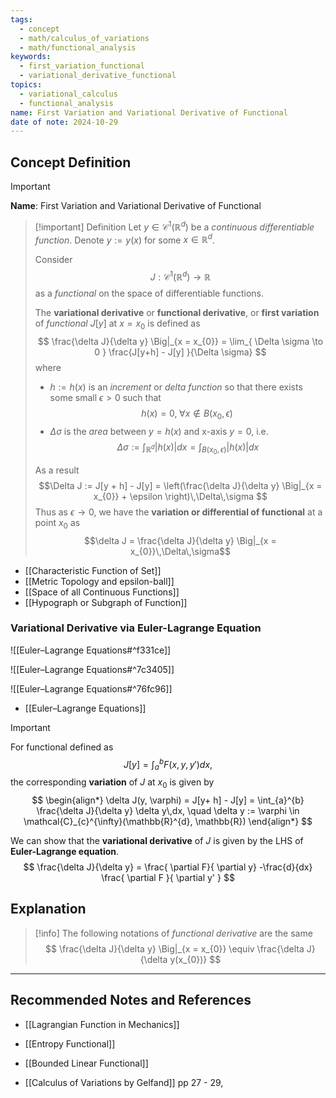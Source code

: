 ```yaml
---
tags:
  - concept
  - math/calculus_of_variations
  - math/functional_analysis
keywords:
  - first_variation_functional
  - variational_derivative_functional
topics:
  - variational_calculus
  - functional_analysis
name: First Variation and Variational Derivative of Functional
date of note: 2024-10-29
---
```


## Concept Definition

>[!important]
>**Name**: First Variation and Variational Derivative of Functional

>[!important] Definition
>Let $y\in \mathcal{C}^{1}(\mathbb{R}^{d})$ be a *continuous differentiable function*. Denote $y := y(x)$ for some $x\in \mathbb{R}^{d}$.  
>
>Consider $$J: \mathcal{C}^{1}(\mathbb{R}^{d}) \to \mathbb{R}$$ as a *functional* on the space of differentiable functions.
>
>The **variational derivative** or **functional derivative**, or **first variation** of *functional* $J[y]$ at $x=x_{0}$ is defined as 
>$$
>\frac{\delta J}{\delta y} \Big|_{x = x_{0}} = \lim_{ \Delta \sigma \to 0 } \frac{J[y+h] - J[y] }{\Delta \sigma}
>$$
>where 
>- $h := h(x)$ is an *increment* or *delta function* so that there exists some small $\epsilon >0$ such that  $$h(x) = 0, \; \forall x\not\in B(x_{0}, \epsilon)\, $$
>- $\Delta\sigma$ is the *area* between $y = h(x)$ and x-axis $y=0$, i.e. $$\Delta \sigma := \int_{\mathbb{R}^d} |h(x)| dx = \int_{B(x_{0}, \epsilon)} |h(x)| dx$$
>  
>As a result $$\Delta J := J[y + h] - J[y] = \left(\frac{\delta J}{\delta y} \Big|_{x = x_{0}} + \epsilon \right)\,\Delta\,\sigma $$ Thus as $\epsilon \to 0$, we have the **variation or differential of functional** at a point $x_{0}$ as $$\delta J = \frac{\delta J}{\delta y} \Big|_{x = x_{0}}\,\Delta\,\sigma$$

- [[Characteristic Function of Set]]
- [[Metric Topology and epsilon-ball]]
- [[Space of all Continuous Functions]]
- [[Hypograph or Subgraph of Function]]

### Variational Derivative via Euler-Lagrange Equation

![[Euler–Lagrange Equations#^f331ce]]

![[Euler–Lagrange Equations#^7c3405]]

![[Euler–Lagrange Equations#^76fc96]]

- [[Euler–Lagrange Equations]]

>[!important]
>For functional defined as $$J[y] = \int_{a}^{b}F(x, y, y')dx,$$ the corresponding **variation** of $J$ at $x_{0}$ is given by 
>$$
>\begin{align*}
>\delta J(y, \varphi) = J[y+ h] - J[y] = \int_{a}^{b} \frac{\delta J}{\delta y} \delta y\,dx, \quad \delta y := \varphi \in \mathcal{C}_{c}^{\infty}(\mathbb{R}^{d}, \mathbb{R})
>\end{align*}
>$$
>
>We can show that the **variational derivative** of $J$ is given by the LHS of **Euler-Lagrange equation**.
>$$
>\frac{\delta J}{\delta y} = \frac{ \partial F}{ \partial y} -\frac{d}{dx}  \frac{ \partial F }{ \partial y' } 
>$$



## Explanation

>[!info]
>The following notations of *functional derivative* are the same
>$$
>\frac{\delta J}{\delta y} \Big|_{x = x_{0}} \equiv \frac{\delta J}{\delta y(x_{0})} 
>$$




-----------
##  Recommended Notes and References


- [[Lagrangian Function in Mechanics]]
- [[Entropy Functional]]

- [[Bounded Linear Functional]]


- [[Calculus of Variations by Gelfand]] pp 27 - 29, 